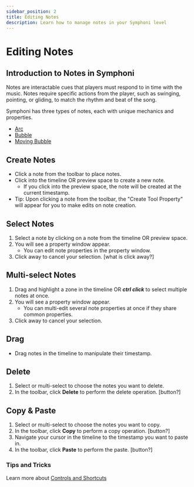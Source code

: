 ```yaml
---
sidebar_position: 2
title: Editing Notes
description: Learn how to manage notes in your Symphoni level
---
```


# Editing Notes

## Introduction to Notes in Symphoni
Notes are interactable cues that players must respond to in time with the music. 
Notes require specific actions from the player, such as swinging, pointing, or gliding, to match the rhythm and beat of the song.

Symphoni has three types of notes, each with unique mechanics and properties.

- [Arc](/docs/map/3-arc.md)
- [Bubble](/docs/map/4-bubble.md)
- [Moving Bubble](/docs/map//5-moving-bubble.md)

## Create Notes
- Click a note from the toolbar to place notes.
- Click into the timeline OR preview space to create a new note.
    - If you click into the preview space, the note will be created at the current timestamp.
- Tip: Upon clicking a note from the toolbar, the "Create Tool Property" will appear for you to make edits on note creation.

## Select Notes
1. Select a note by clicking on a note from the timeline OR preview space.
2. You will see a property window appear.
    - You can edit note properties in the property window.
3. Click away to cancel your selection. [what is click away?]

## Multi-select Notes
1. Drag and highlight a zone in the timeline OR **_ctrl click_** to select multiple notes at once.
2. You will see a property window appear.
    - You can multi-edit several note properties at once if they share common properties.
3. Click away to cancel your selection.

## Drag
- Drag notes in the timeline to manipulate their timestamp.

## Delete
1. Select or multi-select to choose the notes you want to delete.
2. In the toolbar, click **Delete** to perform the delete operation. [button?]

## Copy & Paste
1. Select or multi-select to choose the notes you want to copy.
2. In the toolbar, click **Copy** to perform a copy operation. [button?]
3. Navigate your cursor in the timeline to the timestamp you want to paste in.
4. In the toolbar, click **Paste** to perform the paste. [button?]

### Tips and Tricks
Learn more about [Controls and Shortcuts](/docs/controls)